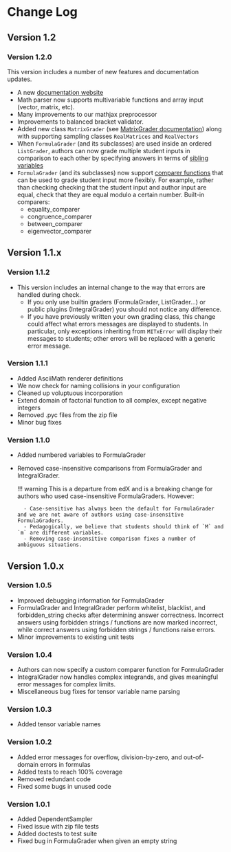 # Change Log

## Version 1.2

### Version 1.2.0

This version includes a number of new features and documentation updates.

* A new [documentation website](https://mitodl.github.io/mitx-grading-library/)
* Math parser now supports multivariable functions and array input (vector, matrix, etc).
* Many improvements to our mathjax preprocessor
* Improvements to balanced bracket validator.
* Added new class `MatrixGrader` (see [MatrixGrader documentation](grading_math/matrix_grader/matrix_grader.md)) along with supporting sampling classes `RealMatrices` and `RealVectors`
* When `FormulaGrader` (and its subclasses) are used inside an ordered `ListGrader`, authors can now grade multiple student inputs in comparison to each other by specifying answers in terms of [sibling variables](grading_math/formula_grader.md/#sibling-variables)
* `FormulaGrader` (and its subclasses) now support [comparer functions](grading_math/comparer_functions.md) that can be used to grade student input more flexibly. For example, rather than checking checking that the student input and author input are equal, check that they are equal modulo a certain number. Built-in comparers:
  * equality_comparer
  * congruence_comparer
  * between_comparer
  * eigenvector_comparer


## Version 1.1.x

### Version 1.1.2
* This version includes an internal change to the way that errors are handled during check.
  * If you only use builtin graders (FormulaGrader, ListGrader...) or public plugins (IntegralGrader) you should not notice any difference.
  * If you have previously written your own grading class, this change could affect what errors messages are displayed to students. In particular, only exceptions inheriting from `MITxError` will display their messages to students; other errors will be replaced with a generic error message.


### Version 1.1.1
* Added AsciiMath renderer definitions
* We now check for naming collisions in your configuration
* Cleaned up voluptuous incorporation
* Extend domain of factorial function to all complex, except negative integers
* Removed .pyc files from the zip file
* Minor bug fixes

### Version 1.1.0
* Added numbered variables to FormulaGrader
* Removed case-insensitive comparisons from FormulaGrader and IntegralGrader.

    !!! warning
        This is a departure from edX and is a breaking change for authors who used case-insensitive FormulaGraders. However:

        - Case-sensitive has always been the default for FormulaGrader and we are not aware of authors using case-insensitive FormulaGraders.
        - Pedagogically, we believe that students should think of `M` and `m` are different variables.
        - Removing case-insensitive comparison fixes a number of ambiguous situations.



## Version 1.0.x

### Version 1.0.5
* Improved debugging information for FormulaGrader
* FormulaGrader and IntegralGrader perform whitelist, blacklist, and forbidden_string checks after determining answer correctness. Incorrect answers using forbidden strings / functions are now marked incorrect, while correct answers using forbidden strings / functions raise errors.
* Minor improvements to existing unit tests

### Version 1.0.4
* Authors can now specify a custom comparer function for FormulaGrader
* IntegralGrader now handles complex integrands, and gives meaningful error messages
  for complex limits.
* Miscellaneous bug fixes for tensor variable name parsing

### Version 1.0.3

* Added tensor variable names

### Version 1.0.2

* Added error messages for overflow, division-by-zero, and out-of-domain errors in formulas
* Added tests to reach 100% coverage
* Removed redundant code
* Fixed some bugs in unused code

### Version 1.0.1

* Added DependentSampler
* Fixed issue with zip file tests
* Added doctests to test suite
* Fixed bug in FormulaGrader when given an empty string
